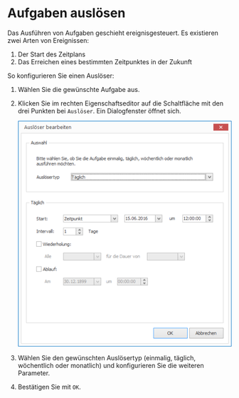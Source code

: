 # Aufgaben auslösen

Das Ausführen von Aufgaben geschieht ereignisgesteuert. Es existieren zwei Arten von Ereignissen:

1. Der Start des Zeitplans
2. Das Erreichen eines bestimmten Zeitpunktes in der Zukunft

So konfigurieren Sie einen Auslöser:

1. Wählen Sie die gewünschte Aufgabe aus.

2. Klicken Sie im rechten Eigenschaftseditor auf die Schaltfläche mit den drei Punkten bei `Auslöser`. Ein Dialogfenster öffnet sich.
   
   ![Das Dialogfenster "Auslöser bearbeiten"](../../../images/trigger-dialog.png)

3. Wählen Sie den gewünschten Auslösertyp (einmalig, täglich, wöchentlich oder monatlich) und konfigurieren Sie die weiteren Parameter.

4. Bestätigen Sie mit `OK`.

